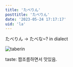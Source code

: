 ```yaml
---
title: 'たべりん'
posttitle: 'たべりん'
date: '2023-05-24 17:17:17'
uid: 'la'
---
```


たべりん → たべな~? in dialect

![taberin](/images/taberin.png)

taste: 짭조름하면서 맛있음.